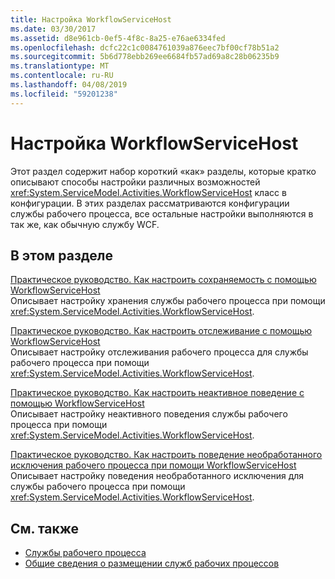 ```yaml
---
title: Настройка WorkflowServiceHost
ms.date: 03/30/2017
ms.assetid: d8e961cb-0ef5-4f8c-8a25-e76ae6334fed
ms.openlocfilehash: dcfc22c1c0084761039a876eec7bf00cf78b51a2
ms.sourcegitcommit: 5b6d778ebb269ee6684fb57ad69a8c28b06235b9
ms.translationtype: MT
ms.contentlocale: ru-RU
ms.lasthandoff: 04/08/2019
ms.locfileid: "59201238"
---
```

# <a name="configuring-workflowservicehost"></a>Настройка WorkflowServiceHost
Этот раздел содержит набор короткий «как» разделы, которые кратко описывают способы настройки различных возможностей <xref:System.ServiceModel.Activities.WorkflowServiceHost> класс в конфигурации. В этих разделах рассматриваются конфигурации службы рабочего процесса, все остальные настройки выполняются в так же, как обычную службу WCF.  
  
## <a name="in-this-section"></a>В этом разделе  
 [Практическое руководство. Как настроить сохраняемость с помощью WorkflowServiceHost](../../../../docs/framework/wcf/feature-details/how-to-configure-persistence-with-workflowservicehost.md)  
 Описывает настройку хранения службы рабочего процесса при помощи <xref:System.ServiceModel.Activities.WorkflowServiceHost>.  
  
 [Практическое руководство. Как настроить отслеживание с помощью WorkflowServiceHost](../../../../docs/framework/wcf/feature-details/how-to-configure-tracking-with-workflowservicehost.md)  
 Описывает настройку отслеживания рабочего процесса для службы рабочего процесса при помощи <xref:System.ServiceModel.Activities.WorkflowServiceHost>.  
  
 [Практическое руководство. Как настроить неактивное поведение с помощью WorkflowServiceHost](../../../../docs/framework/wcf/feature-details/how-to-configure-idle-behavior-with-workflowservicehost.md)  
 Описывает настройку неактивного поведения службы рабочего процесса при помощи <xref:System.ServiceModel.Activities.WorkflowServiceHost>.  
  
 [Практическое руководство. Как настроить поведение необработанного исключения рабочего процесса при помощи WorkflowServiceHost](../../../../docs/framework/wcf/feature-details/config-workflow-unhandled-exception-workflowservicehost.md)  
 Описывает настройку поведения необработанного исключения для службы рабочего процесса при помощи <xref:System.ServiceModel.Activities.WorkflowServiceHost>.  
  
## <a name="see-also"></a>См. также

- [Службы рабочего процесса](../../../../docs/framework/wcf/feature-details/workflow-services.md)
- [Общие сведения о размещении служб рабочих процессов](../../../../docs/framework/wcf/feature-details/hosting-workflow-services-overview.md)
